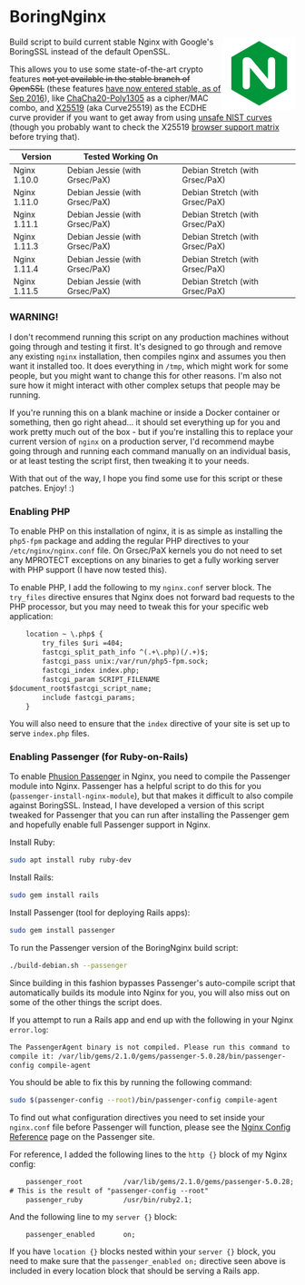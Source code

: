 BoringNginx
=========
<img align="right" src="https://raw.githubusercontent.com/ajhaydock/BoringNginx/master/nginx.png" alt="Nginx Logo" title="Nginx">

Build script to build current stable Nginx with Google's BoringSSL instead of the default OpenSSL.

This allows you to use some state-of-the-art crypto features ~~not yet available in the stable branch of OpenSSL~~ (these features [have now entered stable, as of Sep 2016](https://www.openssl.org/news/newslog.html)), like [ChaCha20-Poly1305](https://boringssl.googlesource.com/boringssl/+/de0b2026841c34193cacf5c97646b38439e13200) as a cipher/MAC combo, and [X25519](https://boringssl.googlesource.com/boringssl/+/4fb0dc4b031df7c9ac9d91fc34536e4e08b35d6a) (aka Curve25519) as the ECDHE curve provider if you want to get away from using [unsafe NIST curves](https://safecurves.cr.yp.to/) (though you probably want to check the X25519 [browser support matrix](https://www.chromestatus.com/feature/5682529109540864) before trying that).

| Version      | Tested Working On              |                                 |
|--------------|--------------------------------|---------------------------------|
| Nginx 1.10.0 | Debian Jessie (with Grsec/PaX) | Debian Stretch (with Grsec/PaX) |
| Nginx 1.11.0 | Debian Jessie (with Grsec/PaX) | Debian Stretch (with Grsec/PaX) |
| Nginx 1.11.1 | Debian Jessie (with Grsec/PaX) | Debian Stretch (with Grsec/PaX) |
| Nginx 1.11.3 | Debian Jessie (with Grsec/PaX) | Debian Stretch (with Grsec/PaX) |
| Nginx 1.11.4 | Debian Jessie (with Grsec/PaX) | Debian Stretch (with Grsec/PaX) |
| Nginx 1.11.5 | Debian Jessie (with Grsec/PaX) | Debian Stretch (with Grsec/PaX) |

### WARNING!
I don't recommend running this script on any production machines without going through and testing it first. It's designed to go through and remove any existing `nginx` installation, then compiles nginx and assumes you then want it installed too. It does everything in `/tmp`, which might work for some people, but you might want to change this for other reasons. I'm also not sure how it might interact with other complex setups that people may be running.

If you're running this on a blank machine or inside a Docker container or something, then go right ahead... it should set everything up for you and work pretty much out of the box - but if you're installing this to replace your current version of `nginx` on a production server, I'd recommend maybe going through and running each command manually on an individual basis, or at least testing the script first, then tweaking it to your needs.

With that out of the way, I hope you find some use for this script or these patches. Enjoy! :)

### Enabling PHP
To enable PHP on this installation of nginx, it is as simple as installing the `php5-fpm` package and adding the regular PHP directives to your `/etc/nginx/nginx.conf` file. On Grsec/PaX kernels you do not need to set any MPROTECT exceptions on any binaries to get a fully working server with PHP support (I have now tested this).

To enable PHP, I add the following to my `nginx.conf` server block. The `try_files` directive ensures that Nginx does not forward bad requests to the PHP processor, but you may need to tweak this for your specific web application:
```nginx
	location ~ \.php$ {
		try_files $uri =404;
		fastcgi_split_path_info ^(.+\.php)(/.+)$;
		fastcgi_pass unix:/var/run/php5-fpm.sock;
		fastcgi_index index.php;
		fastcgi_param SCRIPT_FILENAME $document_root$fastcgi_script_name;
		include fastcgi_params;
	}
```

You will also need to ensure that the `index` directive of your site is set up to serve `index.php` files.

### Enabling Passenger (for Ruby-on-Rails)
To enable [Phusion Passenger](https://www.phusionpassenger.com/) in Nginx, you need to compile the Passenger module into Nginx. Passenger has a helpful script to do this for you (`passenger-install-nginx-module`), but that makes it difficult to also compile against BoringSSL. Instead, I have developed a version of this script tweaked for Passenger that you can run after installing the Passenger gem and hopefully enable full Passenger support in Nginx.

Install Ruby:
```bash
sudo apt install ruby ruby-dev
```

Install Rails:
```bash
sudo gem install rails
```

Install Passenger (tool for deploying Rails apps):
```bash
sudo gem install passenger
```

To run the Passenger version of the BoringNginx build script:
```bash
./build-debian.sh --passenger
```

Since building in this fashion bypasses Passenger's auto-compile script that automatically builds its module into Nginx for you, you will also miss out on some of the other things the script does.

If you attempt to run a Rails app and end up with the following in your Nginx `error.log`:
```
The PassengerAgent binary is not compiled. Please run this command to compile it: /var/lib/gems/2.1.0/gems/passenger-5.0.28/bin/passenger-config compile-agent
```

You should be able to fix this by running the following command:
```bash
sudo $(passenger-config --root)/bin/passenger-config compile-agent
```

To find out what configuration directives you need to set inside your `nginx.conf` file before Passenger will function, please see the [Nginx Config Reference](https://www.phusionpassenger.com/library/config/nginx/reference/) page on the Passenger site.

For reference, I added the following lines to the `http {}` block of my Nginx config:
```nginx
	passenger_root			/var/lib/gems/2.1.0/gems/passenger-5.0.28; # This is the result of "passenger-config --root"
	passenger_ruby			/usr/bin/ruby2.1;
```

And the following line to my `server {}` block:
```nginx
	passenger_enabled		on;
```

If you have `location {}` blocks nested within your `server {}` block, you need to make sure that the `passenger_enabled on;` directive seen above is included in every location block that should be serving a Rails app.
